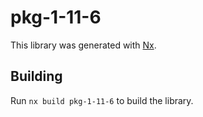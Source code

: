 # pkg-1-11-6

This library was generated with [Nx](https://nx.dev).

## Building

Run `nx build pkg-1-11-6` to build the library.
